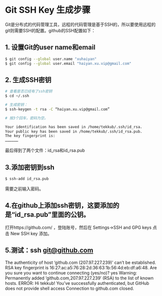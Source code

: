 # Git SSH Key 生成步骤

Git是分布式的代码管理工具，远程的代码管理是基于SSH的，所以要使用远程的git则需要SSH的配置。github的SSH配置如下：

## 1. 设置Git的user name和email

```bash
$ git config --global user.name "xuhaiyan"
$ git config --global user.email "haiyan.xu.vip@gmail.com"
```
## 2. 生成SSH密钥

```bash
# 查看是否已经有了ssh密钥
$ cd ~/.ssh

# 生成密钥：
$ ssh-keygen -t rsa -C “haiyan.xu.vip@gmail.com”

# 按3个回车，密码为空。

Your identification has been saved in /home/tekkub/.ssh/id_rsa.
Your public key has been saved in /home/tekkub/.ssh/id_rsa.pub.
The key fingerprint is:
………………
```
最后得到了两个文件：id_rsa和id_rsa.pub

## 3.添加密钥到ssh

```bash
$ ssh-add id_rsa.pub
```

需要之前输入密码。

## 4.在github上添加ssh密钥，这要添加的是“id_rsa.pub”里面的公钥。
打开https://github.com/ ，登陆账号，然后在 Settings->SSH and GPG keys 点击 New SSH key 添加。

## 5.测试：ssh git@github.com
The authenticity of host ‘github.com (207.97.227.239)’ can’t be established.
RSA key fingerprint is 16:27:ac:a5:76:28:2d:36:63:1b:56:4d:eb:df:a6:48.
Are you sure you want to continue connecting (yes/no)? yes
Warning: Permanently added ‘github.com,207.97.227.239′ (RSA) to the list of known hosts.
ERROR: Hi tekkub! You’ve successfully authenticated, but GitHub does not provide shell access
Connection to github.com closed.

